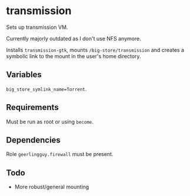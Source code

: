 transmission
=========

Sets up transmission VM.

Currently majorly outdated as I don't use NFS anymore.

Installs `transmission-gtk`, mounts `/big-store/transmission` and creates a symbolic link to the mount in the user's home directory.

Variables
------------

`big_store_symlink_name=Torrent`.

Requirements
------------

Must be run as root or using `become`.

Dependencies
------------

Role `geerlingguy.firewall` must be present.

Todo
------------

- More robust/general mounting
